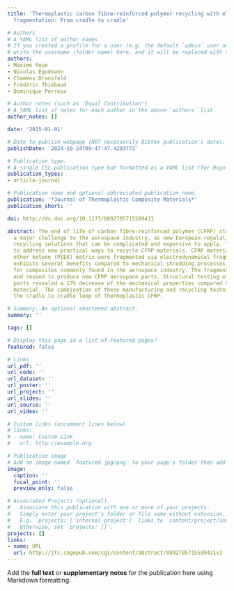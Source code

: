 ```yaml
---
title: 'Thermoplastic carbon fibre-reinforced polymer recycling with electrodynamical
  fragmentation: From cradle to cradle'

# Authors
# A YAML list of author names
# If you created a profile for a user (e.g. the default `admin` user at `content/authors/admin/`), 
# write the username (folder name) here, and it will be replaced with their full name and linked to their profile.
authors:
- Maxime Roux
- Nicolas Eguémann
- Clemens Dransfeld
- Frédéric Thiébaud
- Dominique Perreux

# Author notes (such as 'Equal Contribution')
# A YAML list of notes for each author in the above `authors` list
author_notes: []

date: '2015-01-01'

# Date to publish webpage (NOT necessarily Bibtex publication's date).
publishDate: '2024-10-24T09:47:47.429377Z'

# Publication type.
# A single CSL publication type but formatted as a YAML list (for Hugo requirements).
publication_types:
- article-journal

# Publication name and optional abbreviated publication name.
publication: '*Journal of Thermoplastic Composite Materials*'
publication_short: ''

doi: http://dx.doi.org/10.1177/0892705715599431

abstract: The end of life of carbon fibre-reinforced polymer (CFRP) structures represents
  a major challenge to the aerospace industry, as new European regulations are demanding
  recycling solutions that can be complicated and expensive to apply. This study aims
  to address new practical ways to recycle CFRP materials. CFRP materials with a polyether
  ether ketone (PEEK) matrix were fragmented via electrodynamical fragmentation, which
  exhibits several benefits compared to mechanical shredding processes, especially
  for composites commonly found in the aerospace industry. The fragments are characterized
  and reused to produce new CFRP aerospace parts. Structural testing of recycled composite
  parts revealed a 17% decrease of the mechanical properties compared to the novel
  material. The combination of these manufacturing and recycling techniques closes
  the cradle to cradle loop of thermoplastic CFRP.

# Summary. An optional shortened abstract.
summary: ''

tags: []

# Display this page in a list of Featured pages?
featured: false

# Links
url_pdf: ''
url_code: ''
url_dataset: ''
url_poster: ''
url_project: ''
url_slides: ''
url_source: ''
url_video: ''

# Custom links (uncomment lines below)
# links:
# - name: Custom Link
#   url: http://example.org

# Publication image
# Add an image named `featured.jpg/png` to your page's folder then add a caption below.
image:
  caption: ''
  focal_point: ''
  preview_only: false

# Associated Projects (optional).
#   Associate this publication with one or more of your projects.
#   Simply enter your project's folder or file name without extension.
#   E.g. `projects: ['internal-project']` links to `content/project/internal-project/index.md`.
#   Otherwise, set `projects: []`.
projects: []
links:
- name: URL
  url: http://jtc.sagepub.com/cgi/content/abstract/0892705715599431v1
---
```


Add the **full text** or **supplementary notes** for the publication here using Markdown formatting.
